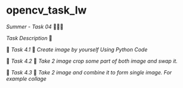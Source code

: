 # opencv_task_lw

*Summer - Task 04* 👨🏻‍💻 

*Task Description* 📄

🔅 *Task 4.1*
📌 *Create image by yourself Using Python Code* 

🔅 *Task 4.2*
📌 *Take 2 image crop some part of both image and swap it.* 

🔅 *Task 4.3*
📌 *Take 2 image and combine it to form single image. For example collage* 
